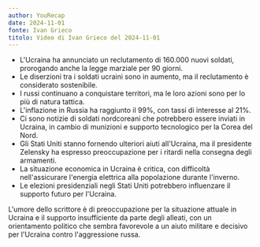 ```yaml
---
author: YouRecap
date: 2024-11-01
fonte: Ivan Grieco
titolo: Video di Ivan Grieco del 2024-11-01
---
```

- L'Ucraina ha annunciato un reclutamento di 160.000 nuovi soldati, prorogando anche la legge marziale per 90 giorni.
- Le diserzioni tra i soldati ucraini sono in aumento, ma il reclutamento è considerato sostenibile.
- I russi continuano a conquistare territori, ma le loro azioni sono per lo più di natura tattica.
- L'inflazione in Russia ha raggiunto il 99%, con tassi di interesse al 21%.
- Ci sono notizie di soldati nordcoreani che potrebbero essere inviati in Ucraina, in cambio di munizioni e supporto tecnologico per la Corea del Nord.
- Gli Stati Uniti stanno fornendo ulteriori aiuti all'Ucraina, ma il presidente Zelensky ha espresso preoccupazione per i ritardi nella consegna degli armamenti.
- La situazione economica in Ucraina è critica, con difficoltà nell'assicurare l'energia elettrica alla popolazione durante l'inverno.
- Le elezioni presidenziali negli Stati Uniti potrebbero influenzare il supporto futuro per l'Ucraina.

L'umore dello scrittore è di preoccupazione per la situazione attuale in Ucraina e il supporto insufficiente da parte degli alleati, con un orientamento politico che sembra favorevole a un aiuto militare e decisivo per l'Ucraina contro l'aggressione russa.
